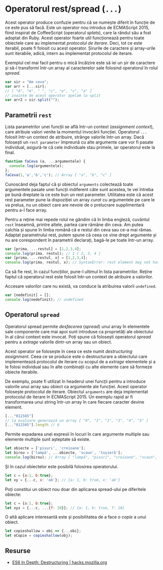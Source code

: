 # Operatorul rest/spread (`...`)

Acest operator produce confuzie pentru că se numește diferit în funcție de ce este pus să facă.
Este un operator nou introdus de ECMAScript 2015, fiind inspirat de CoffeeScript (operatorul *splats*), care la rândul său a fost adoptat din Ruby. Acest operator foarte util funcționează pentru toate obiectele care au implementat *protocolul de iterare*. Deci, tot ce este iterabil, poate fi folosit cu acest operator. Șirurile de caractere și array-urile sunt iterabile, adică, intern au implementat protocolul de iterare.

Exemplul cel mai facil pentru o mică încălzire este să iei un șir de caractere și să-l transformi într-un array al caracterelor sale folosind operatorul în rolul *spread*.

```javascript
var sir = "Am ceva";
var arr = [...sir];
// [ "A", "m", " ", "c", "e", "v", "a" ]
// inainte de acest operator apelam la split
var arr2 = sir.split("");
```

## Parametrii `rest`

Lista parametrilor unei funcții se află într-un context (*assignment context*), care atribuie valori venite la momentul invocării funcției. Operatorul `...` folosit într-un context de atribuire, strânge valorile într-un array. Dacă folosești un `rest parameter` împreună cu alte argumente care vor fi pasate individual, asigură-te că cele individuale stau primele, iar operatorul este la final.

```javascript
function faCeva (a, ...argumentele) {
  console.log(argumentele);
};
faCeva(1,'a','b','c'); // Array [ "a", "b", "c" ]
```

Cunoscând deja faptul că și obiectul `arguments` colectează toate argumentele pasate unei funcții indiferent câte sunt acestea, te vei întreba pe bună dreptate la ce este bun un rest parameter. Utilitatea este că acest rest parameter pune la dispoziției un array *curat* cu argumentele pe care le va prelua, nu un obiect care are nevoie de o prelucrare supplimentară pentru a-l face array.

Pentru a reține mai repede rolul ne gândim că în limba engleză, cuvântul `rest` înseamnă, printre altele, partea care rămâne din ceva. Am putea calchia și spune în limba română că e restul din ceva sau ce-a mai rămas. Adaptat parametrului rest, putem spune că ceea ce vine drept argumente și nu are corespondent în parametrii declarați, bagă-le pe toate într-un array.

```javascript
var [prima, ...restul] = [1,2,3,4];
console.log(prima, restul); // 1 [ 2, 3, 4 ]
var [prima, ...restul, x] = [1,2,3,4];
console.log(prima, restul, x); // SyntaxError: rest element may not have a trailing comma
```

Ca să fie rest, în cazul funcțiilor, pune-l ultimul în lista parametrilor. Reține faptul că operatorul rest este folosit într-un context de atribuire a valorilor.

Accesare valorilor care nu există, va conduce la atribuirea valorii `undefined`.

```javascript
var [nedefinit] = [];
console.log(nedefinit); // undefined
```

## Operatorul `spread`

Operatorul spread permite *desfacerea* (*spread*) unui array în elementele sale componente care mai apoi sunt introduse ca proprietăți ale obiectului în al cărui context este invocat. Poți spune că folosești operatorul *spread* pentru a *extrage* valorile dintr-un array sau un obiect.

Acest operator se folosește în ceea ce este numit *destructuring assignment*. Ceea ce se produce este o destructurare a obiectului care implementează protocolul de iterare cu scopul de a *extrage* elementele și a le folosi individual sau în alte combinații cu alte elemente care să formeze obiecte iterabile.

De exemplu, poate fi utilizat în headerul unei funcții pentru a introduce valorile unui array sau obiect ca argumente ale funcției. Acest operator folosește protocolul de iterare. Obiectul `arguments` are deja implementat protocolul de iterare în ECMAScript 2015. Un exemplu rapid ar fi transformarea unui string într-un array în care fiecare caracter devine element.

```javascript
[..."012345"]
// la evaluare generează un array [ "0", "1", "2", "3", "4", "5" ]
[..."012345"].length // 6
```

Permite expadarea unei expresii în locuri în care argumente multiple sau elemente multiple sunt așteptate să existe.

```javascript
let obiecte = ['pixuri', 'creioane'];
let birou = ['lampă', ...obiecte, 'scaun', 'tușieră'];
console.log(birou); // Array [ "lampă", "pixuri", "creioane", "scaun", "tușieră" ]
```

Și în cazul obiectelor este posibilă folosirea operatorului.

```javascript
let c = {a:1, b:true};
let xy = {...c, x: 'ab'}; // {a: 1, b: true, x: 'ab'}
```

Poți constitui un obiect nou doar din aplicarea spread-ului pe diferitele obiecte:

```javascript
let c = {a:1, b:true};
let xyz = {...c, ...{f: 10}}; // {a: 1, b: true, f: 10}
```

O altă aplicare interesantă este și posibilitatea de a face *o copie* a unui obiect.

```javascript
let copieshallow = obi => {...obi};
let oCopie = copieshallow(obj);
```

## Resurse

- [ES6 In Depth: Destructuring | hacks.mozilla.org](https://hacks.mozilla.org/2015/05/es6-in-depth-destructuring/)
